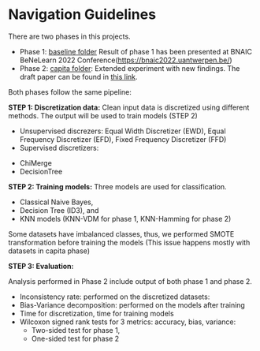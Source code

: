 # Navigation Guidelines
There are two phases in this projects.
* Phase 1: [baseline folder](https://github.com/anhtth16/xai_discretization-capita/tree/main/baseline)
Result of phase 1 has been presented at BNAIC BeNeLearn 2022 Conference(https://bnaic2022.uantwerpen.be/)
* Phase 2: [capita folder](https://github.com/anhtth16/xai_discretization-capita/tree/main/capita): Extended experiment with new findings. The draft paper can be found in [this link](https://www.overleaf.com/read/xgshfwsfzsyj).


Both phases follow the same pipeline:

**STEP 1: Discretization data:**
Clean input data is discretized using different methods. The output will be used to train models (STEP 2)

* Unsupervised discrezers: Equal Width Discretizer (EWD), Equal Frequency Discretizer (EFD), Fixed Frequency Discretizer (FFD)
* Supervised discretizers:
- ChiMerge
- DecisionTree

**STEP 2: Training models:**
Three models are used for classification.
- Classical Naive Bayes, 
- Decision Tree (ID3), and 
- KNN models (KNN-VDM for phase 1, KNN-Hamming for phase 2)

Some datasets have imbalanced classes, thus, we performed SMOTE transformation before training the models (This issue happens mostly with datasets in capita phase)

**STEP 3: Evaluation:**

Analysis performed in Phase 2 include output of both phase 1 and phase 2.
* Inconsistency rate: performed on the discretized datasets:
*  Bias-Variance decomposition: performed on the models after training
* Time for discretization, time for training models
* Wilcoxon signed rank tests for 3 metrics: accuracy, bias, variance: 
  - Two-sided test for phase 1, 
  - One-sided test for phase 2


